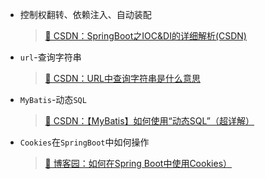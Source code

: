 - 控制权翻转、依赖注入、自动装配
  >[📖 CSDN：SpringBoot之IOC&DI的详细解析(CSDN)](https://blog.csdn.net/qq_69748833/article/details/135117530?ops_request_misc=%257B%2522request%255Fid%2522%253A%2522171621602916777224496712%2522%252C%2522scm%2522%253A%252220140713.130102334..%2522%257D&request_id=171621602916777224496712&biz_id=0&utm_medium=distribute.pc_search_result.none-task-blog-2~all~sobaiduend~default-2-135117530-null-null.142^v100^pc_search_result_base1&utm_term=IOC%20DI&spm=1018.2226.3001.4187)

- `url`-查询字符串
  >[📖 CSDN：URL中查询字符串是什么意思](https://blog.csdn.net/vip_wangsai/article/details/51999108)

- `MyBatis`-动态`SQL`
  >[📖 CSDN：【MyBatis】如何使用“动态SQL”（超详解）](https://blog.csdn.net/weixin_44825912/article/details/130433302)

- `Cookies`在`SpringBoot`中如何操作
  >[📖 博客园：如何在Spring Boot中使用Cookies）](https://www.cnblogs.com/xichji/p/11793439.html)